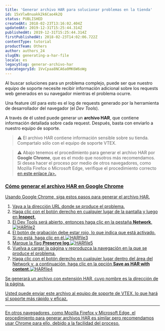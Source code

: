 ```yaml
---
title: 'Generar archivo HAR para solucionar problemas en la tienda'
id: 15xVlw8nuakk2k6Cao4k2Q
status: PUBLISHED
createdAt: 2018-02-23T13:16:02.404Z
updatedAt: 2019-12-31T15:25:44.314Z
publishedAt: 2019-12-31T15:25:44.314Z
firstPublishedAt: 2018-02-23T14:02:06.722Z
contentType: tutorial
productTeam: Others
author: authors_24
slugEN: generating-a-har-file
locale: es
legacySlug: generar-archivo-har
subcategoryId: 1VvCpaa8NCA6a0MK6W6oWg
---
```


Al buscar soluciones para un problema complejo, puede ser que nuestro equipo de soporte necesite recibir información adicional sobre los requests web generados en su navegador mientras el problema ocurre.

Una feature útil para esto es el log de requests generado por la herramienta de desarrollador del navegador (el _Dev Tools_).

A través de él usted puede generar un __archivo HAR__, que contiene información detallada sobre cada request. Después, basta con enviarlo a nuestro equipo de soporte.

>⚠️ El archivo HAR contiene información sensible sobre su tienda. Compartalo sólo con el equipo de soporte VTEX.

>⚠️ Abajo tenemos el procedimiento para generar el  archivo HAR por **Google Chrome**, que es el modo que nosotros más recomendamos. Si desea hacer el proceso por medio de otros navegadores, como Mozilla Firefox o Microsoft Edge, verifique el procedimiento correcto <a href="https://support.zendesk.com/hc/pt-br/articles/204410413-Gera%25C3%25A7%25C3%25A3o-de-um-arquivo-HAR-para-resolu%25C3%25A7%25C3%25B5es-de-problemas#h_51858a69-ed0e-45a6-a25d-c9b8ba32ae32"> en este enlace /a>.

### Cómo generar el archivo HAR en Google Chrome

Usando Google Chrome, siga estos pasos para generar el archivo HAR.

1. Vaya a la dirección URL donde se produce el problema.
2. Haga clic con el botón derecho en cualquier lugar de la pantalla y luego en __Inspect__.
3. El Dev Tools será abierto, entonces haga clic en la pestaña __Network__.![HARfile2](https://images.contentful.com/alneenqid6w5/7vSYRmkjduq6iCaiGgyIo/fd3f3eb23fa57582f8c8f5cd1ac725b5/HARfile2.png)
4. El botón de grabación debe estar rojo, lo que indica que está activado. Si no está, haga clic en él.![HARfile3](//images.contentful.com/alneenqid6w5/6YnW3ebd1mq2kQsm8uKG2q/97000a534abfabc66931d27ff9cd28b8/HARfile3.png)
5. Marque la flag __Preserve log__.![HARfile5](//images.contentful.com/alneenqid6w5/xQAIiEuHIsaoSCUkSsOEE/e6dc32f580a2f50a5789ae39babfb540/HARfile5.png)
6. Vuelva a cargar la página y reproduzca la navegación en la que se produce el problema.
7. Haga clic con el botón derecho en cualquier lugar dentro del área del Network y, a continuación, haga clic en la opción __Save as HAR with content__.![HARfile4](//images.contentful.com/alneenqid6w5/hR0VTzzNFmyQc4A4KS02G/b1f15e2131e21b80f5f2c97023cd0a5b/HARfile4.png)

Se generará un archivo con extensión HAR, cuyo nombre es la dirección de la página.

Usted puede enviar este archivo al equipo de soporte de VTEX, lo que hará sl soporte más rápido y eficaz.

---

En otros navegadores, como Mozilla Firefox y Microsoft Edge, el procedimiento para generar archivos HAR es similar pero recomendamos usar Chrome para ello, debido a la facilidad del proceso.
